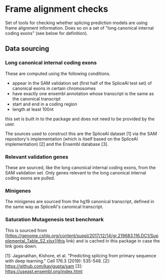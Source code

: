 
# Frame alignment checks

Set of tools for checking whether splicing prediction models are using frame alignment information. Does so on a set of
"long canonical internal coding exons" (see below for definition).

## Data sourcing

### Long canonical internal coding exons

These are computed using the following conditions.

 - appear in the SAM validation set (first half of the SpliceAI test set) of canonical exons in certain chromosomes
 - have exactly one ensembl annotation whose transcript is the same as the canonical transcript
 - start and end in a coding region
 - length at least 100nt

this set is built in to the package and does not need to be provided by the user.

The sources used to construct this are the SpliceAI dataset [1]
via the SAM repository's implementation (which is itself based on the SpliceAI implementation) [2]
and the Ensembl database [3].

### Relevant validation genes

These are sourced, like the long canonical internal coding exons, from the SAM validation set. Only genes relevant to
the long canonical internal coding exons are pulled.

### Minigenes

The minigenes are sourced from the hg19 canonical transcript, defined in the same way as SpliceAI's canonical transcript.

### Saturation Mutagenesis test benchmark

This is sourced from [https://genome.cshlp.org/content/suppl/2017/12/14/gr.219683.116.DC1/Supplemental_Table_S2.xlsx](this link) and is
cached in this package in case the link goes down.


[1]: Jaganathan, Kishore, et al. "Predicting splicing from primary sequence with deep learning." Cell 176.3 (2019): 535-548.
[2]: https://github.com/kavigupta/sam
[3]: https://useast.ensembl.org/index.html

